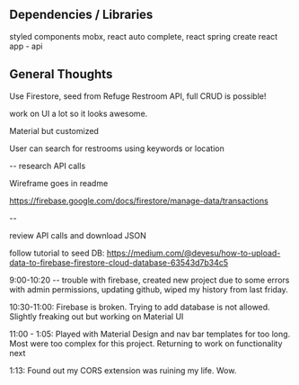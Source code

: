 ## Dependencies / Libraries

styled components
mobx, react auto complete, react spring
create react app - api

## General Thoughts

Use Firestore, seed from Refuge Restroom API, full CRUD is possible!

work on UI a lot so it looks awesome.

Material but customized

User can search for restrooms using keywords or location

-- research API calls

Wireframe goes in readme

https://firebase.google.com/docs/firestore/manage-data/transactions

--

<!-- The core Firebase JS SDK is always required and must be listed first -->
<script src="/__/firebase/7.21.1/firebase-app.js"></script>

<!-- TODO: Add SDKs for Firebase products that you want to use
     https://firebase.google.com/docs/web/setup#available-libraries -->
<script src="/__/firebase/7.21.1/firebase-analytics.js"></script>

<!-- Initialize Firebase -->
<script src="/__/firebase/init.js"></script>

review API calls and download JSON

follow tutorial to seed DB: https://medium.com/@devesu/how-to-upload-data-to-firebase-firestore-cloud-database-63543d7b34c5

9:00-10:20 -- trouble with firebase, created new project due to some errors with admin permissions, updating github, wiped my history from last friday.

10:30-11:00: Firebase is broken. Trying to add database is not allowed. Slightly freaking out but working on Material UI

11:00 - 1:05: Played with Material Design and nav bar templates for too long. Most were too complex for this project. Returning to work on functionality next

1:13: Found out my CORS extension was ruining my life. Wow.
